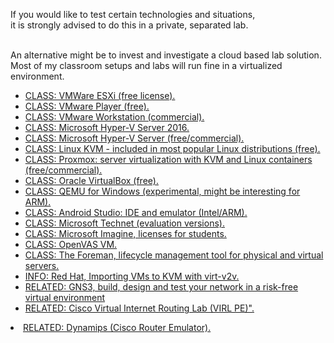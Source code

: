 <html>
<body>
<p class="blabla">
If you would like to test certain technologies and situations,<br>
it is strongly advised to do this in a private, separated lab.<br><br>

An alternative might be to invest and investigate a cloud based lab solution.<br>
Most of my classroom setups and labs will run fine in a virtualized environment.<br>

<ul class="blablalisting">
<li><a href="https://www.vmware.com/go/get-free-esxi">CLASS: VMWare ESXi (free license).</a></li>
<li><a href="http://www.vmware.com/go/tryplayer">CLASS: VMware Player (free).</a></li>
<li><a href="http://www.vmware.com/be/products/workstation.html">CLASS: VMware Workstation (commercial).</li>
<li><a href="https://technet.microsoft.com/hyper-v-server-docs/Hyper-V-Server-2016">CLASS: Microsoft Hyper-V Server 2016.</a></li>
<li><a href="https://technet.microsoft.com/en-us/library/hh833684(v=ws.11).aspx">CLASS: Microsoft Hyper-V Server (free/commercial).</a></li>
<li><a href="http://www.linux-kvm.org">CLASS: Linux KVM - included in most popular Linux distributions (free).</li>
<li><a href="http://www.proxmox.com">CLASS: Proxmox: server virtualization with KVM and Linux containers (free/commercial).</a></li>
<li><a href="https://www.virtualbox.org">CLASS: Oracle VirtualBox (free).</a></li>
<li><a href="https://qemu.weilnetz.de">CLASS: QEMU for Windows (experimental, might be interesting for ARM).</a></li>
<li><a href="https://developer.android.com/studio/index.html">CLASS: Android Studio: IDE and emulator (Intel/ARM).</a></li>
<li><a href="https://www.microsoft.com/en-us/evalcenter">CLASS: Microsoft Technet (evaluation versions).</a></li>
<li><a href="https://imagine.microsoft.com/en-us">CLASS: Microsoft Imagine, licenses for students.</a></li>
<li><a href="http://www.openvas.org/vm.html">CLASS: OpenVAS VM.</a></li>
<li><a href="https://www.theforeman.org/">CLASS: The Foreman, lifecycle management tool for physical and virtual servers.</a></li>
<li><a href="https://www.redhat.com/en/blog/importing-vms-kvm-virt-v2v?utm_medium=Email&utm_campaign=weekly&sc_cid=701f2000000ZyfwAAC">INFO: Red Hat, Importing VMs to KVM with virt-v2v.</a></li>
<li><a href="https://www.gns3.com/software">RELATED: GNS3, build, design and test your network in a risk-free virtual environment</a></li>
<li><a href="https://learningnetwork.cisco.com/s/virl">RELATED: Cisco Virtual Internet Routing Lab (VIRL PE)".</a></li>
</ul>
<li><a href="https://github.com/GNS3/dynamips">RELATED: Dynamips (Cisco Router Emulator).</a></li>
</p>
</body>
</html>
